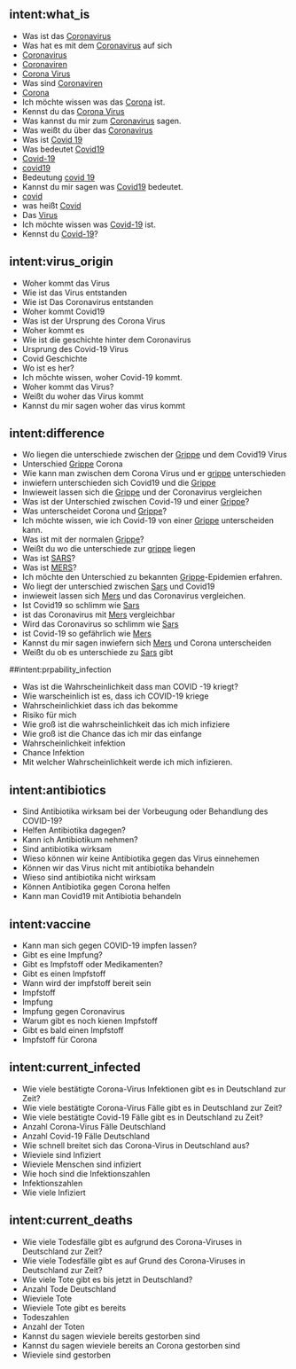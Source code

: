 ## intent:what_is
- Was ist das [Coronavirus](topic) 
- Was hat es mit dem [Coronavirus](topic) auf sich
- [Coronavirus](topic)
- [Coronaviren](topic)
- [Corona Virus](topic)
- Was sind [Coronaviren](topic)
- [Corona](topic)
- Ich möchte wissen was das [Corona](topic) ist.
- Kennst du das [Corona Virus](topic)
- Was kannst du mir zum [Coronavirus](topic) sagen.
- Was weißt du über das [Coronavirus](topic)
- Was ist [Covid 19](topic)
- Was bedeutet [Covid19](topic)
- [Covid-19](topic)
- [covid19](topic)
- Bedeutung [covid 19](topic)
- Kannst du mir sagen was [Covid19](topic) bedeutet.
- [covid](topic)
- was heißt [Covid](topic)
- Das [Virus](topic)
- Ich möchte wissen was [Covid-19](topic) ist.
- Kennst du [Covid-19](topic)?

## intent:virus_origin
- Woher kommt das Virus
- Wie ist das Virus entstanden
- Wie ist Das Coronavirus entstanden
- Woher kommt Covid19 
- Was ist der Ursprung des Corona Virus
- Woher kommt es
- Wie ist die geschichte hinter dem Coronavirus
- Ursprung des Covid-19 Virus
- Covid Geschichte
- Wo ist es her?
- Ich möchte wissen, woher Covid-19 kommt.
- Woher kommt das Virus?
- Weißt du woher das Virus kommt
- Kannst du mir sagen woher das virus kommt

## intent:difference
- Wo liegen die unterschiede zwischen der [Grippe](topic) und dem Covid19 Virus
- Unterschied [Grippe](topic) Corona
- Wie kann man zwischen dem Corona Virus und er [grippe](topic) unterschieden
- inwiefern unterschieden sich Covid19 und die [Grippe](topic)
- Inwieweit lassen sich die [Grippe](topic) und der Coronavirus vergleichen
- Was ist der Unterschied zwischen Covid-19 und einer [Grippe](topic)?
- Was unterscheidet Corona und [Grippe](topic)?
- Ich möchte wissen, wie ich Covid-19 von einer [Grippe](topic) unterscheiden kann.
- Was ist mit der normalen [Grippe](topic)?
- Weißt du wo die unterschiede zur [grippe](topic) liegen
- Was ist [SARS](topic)?
- Was ist [MERS](topic)?
- Ich möchte den Unterschied zu bekannten [Grippe](topic)-Epidemien erfahren.
- Wo liegt der unterschied zwischen [Sars](topic) und Covid19
- inwieweit lassen sich [Mers](topic) und das Coronavirus vergleichen.
- Ist Covid19 so schlimm wie [Sars](topic)
- ist das Coronavirus mit [Mers](topic) vergleichbar
- Wird das Coronavirus so schlimm wie [Sars](topic)
- ist Covid-19 so gefährlich wie [Mers](topic)
- Kannst du mir sagen inwiefern sich [Mers](topic) und Corona unterscheiden
- Weißt du ob es unterschiede zu [Sars](topic) gibt


##intent:prpability_infection
- Was ist die Wahrscheinlichkeit dass man COVID -19 kriegt?
- Wie warscheinlich ist es, dass ich COVID-19 kriege
- Wahrscheinlichkiet dass ich das bekomme
- Risiko für mich
- Wie groß ist die wahrscheinlichkeit das ich mich infiziere
- Wie groß ist die Chance das ich mir das einfange
- Wahrscheinlichkeit infektion
- Chance Infektion
- Mit welcher Wahrscheinlichkeit werde ich mich infizieren.


## intent:antibiotics
- Sind Antibiotika wirksam bei der Vorbeugung oder Behandlung des COVID-19?
- Helfen Antibiotika dagegen? 
- Kann ich Antibiotikum nehmen?
- Sind antibiotika wirksam
- Wieso können wir keine Antibiotika gegen das Virus einnehemen
- Können wir das Virus nicht mit antibiotika behandeln
- Wieso sind antibiotika nicht wirksam
- Können Antibiotika gegen Corona helfen
- Kann man Covid19 mit Antibiotia behandeln

 
## intent:vaccine
- Kann man sich gegen COVID-19 impfen lassen?
- Gibt es eine Impfung?
- Gibt es Impfstoff oder Medikamenten?
- Gibt es einen Impfstoff
- Wann wird der impfstoff bereit sein
- Impfstoff
- Impfung
- Impfung gegen Coronavirus
- Warum gibt es noch kienen Impfstoff
- Gibt es bald einen Impfstoff 
- Impfstoff für Corona

## intent:current_infected
- Wie viele bestätigte Corona-Virus Infektionen gibt es in Deutschland zur Zeit?
- Wie viele bestätigte Corona-Virus Fälle gibt es in Deutschland zur Zeit?
- Wie viele bestätigte Covid-19 Fälle gibt es in Deutschland zu Zeit?
- Anzahl Corona-Virus Fälle Deutschland
- Anzahl Covid-19 Fälle Deutschland
- Wie schnell breitet sich das Corona-Virus in Deutschland aus?
- Wieviele sind Infiziert
- Wieviele Menschen sind infiziert
- Wie hoch sind die Infektionszahlen
- Infektionszahlen
- Wie viele Infiziert

## intent:current_deaths
- Wie viele Todesfälle gibt es aufgrund des Corona-Viruses in Deutschland zur Zeit?
- Wie viele Todesfälle gibt es auf Grund des Corona-Viruses in Deutschland zur Zeit?
- Wie viele Tote gibt es bis jetzt in Deutschland?
- Anzahl Tode Deutschland
- Wieviele Tote
- Wieviele Tote gibt es bereits
- Todeszahlen
- Anzahl der Toten
- Kannst du sagen wieviele bereits gestorben sind
- Kannst du sagen wieviele bereits an Corona gestorben sind
- Wieviele sind gestorben